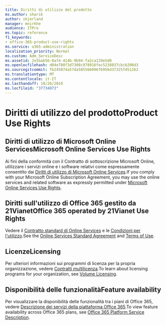 ```yaml
---
title: Diritti di utilizzo del prodotto
ms.author: sharik
author: skjerland
manager: mnirkhe
audience: ITPro
ms.topic: reference
f1_keywords:
- office-365-product-use-rights
ms.service: o365-administration
localization_priority: Normal
ms.custom: Adm_ServiceDesc
ms.assetid: 2e5bab56-0af4-414b-9b94-fa2ca129e5d0
ms.openlocfilehash: d04e780f3d7308c978916fec5238037cbcb208d3
ms.sourcegitcommit: fb245074a57da585566096f6956d37325f451262
ms.translationtype: MT
ms.contentlocale: it-IT
ms.lasthandoff: 10/26/2019
ms.locfileid: "37734073"
---
```

# <a name="product-use-rights"></a><span data-ttu-id="660ad-102">Diritti di utilizzo del prodotto</span><span class="sxs-lookup"><span data-stu-id="660ad-102">Product Use Rights</span></span>

## <a name="microsoft-online-services-use-rights"></a><span data-ttu-id="660ad-103">Diritti di utilizzo di Microsoft Online Services</span><span class="sxs-lookup"><span data-stu-id="660ad-103">Microsoft Online Services Use Rights</span></span>

<span data-ttu-id="660ad-104">Ai fini della conformità con il Contratto di sottoscrizione Microsoft Online, utilizzare i servizi online e i software relativi come espressamente consentito dai [Diritti di utilizzo di Microsoft Online Services](https://www.microsoftvolumelicensing.com/DocumentSearch.aspx?Mode=3&DocumentTypeId=37&ShowArchived=true).</span><span class="sxs-lookup"><span data-stu-id="660ad-104">If you comply with your Microsoft Online Subscription Agreement, you may use the online services and related software as expressly permitted under [Microsoft Online Services Use Rights](https://www.microsoftvolumelicensing.com/DocumentSearch.aspx?Mode=3&DocumentTypeId=37&ShowArchived=true).</span></span>
  
## <a name="office-365-operated-by-21vianet-use-rights"></a><span data-ttu-id="660ad-105">Diritti sull'utilizzo di Office 365 gestito da 21Vianet</span><span class="sxs-lookup"><span data-stu-id="660ad-105">Office 365 operated by 21Vianet Use Rights</span></span>

<span data-ttu-id="660ad-106">Vedere il [Contratto standard di Online Services](https://www.21vbluecloud.com/office365/O365-AgreeWebDir/) e le [Condizioni per l'utilizzo](https://www.21vbluecloud.com/office365/O365-TOU/).</span><span class="sxs-lookup"><span data-stu-id="660ad-106">See the [Online Services Standard Agreement](https://www.21vbluecloud.com/office365/O365-AgreeWebDir/) and [Terms of Use](https://www.21vbluecloud.com/office365/O365-TOU/).</span></span>
  
## <a name="licensing"></a><span data-ttu-id="660ad-107">Licenze</span><span class="sxs-lookup"><span data-stu-id="660ad-107">Licensing</span></span>

<span data-ttu-id="660ad-108">Per ulteriori informazioni sui programmi di licenza per la propria organizzazione, vedere [Contratti multilicenza](https://go.microsoft.com/fwlink/?LinkId=393693).</span><span class="sxs-lookup"><span data-stu-id="660ad-108">To learn about licensing programs for your organization, see [Volume Licensing](https://go.microsoft.com/fwlink/?LinkId=393693).</span></span>
  
## <a name="feature-availability"></a><span data-ttu-id="660ad-109">Disponibilità delle funzionalità</span><span class="sxs-lookup"><span data-stu-id="660ad-109">Feature availability</span></span>

<span data-ttu-id="660ad-110">Per visualizzare la disponibilità delle funzionalità tra i piani di Office 365, vedere [Descrizione dei servizi della piattaforma Office 365](office-365-platform-service-description.md).</span><span class="sxs-lookup"><span data-stu-id="660ad-110">To view feature availability across Office 365 plans, see [Office 365 Platform Service Description](office-365-platform-service-description.md).</span></span>
  

